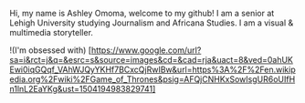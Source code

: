 Hi, my name is Ashley Omoma, welcome to my github! I am a senior at Lehigh University studying Journalism and Africana Studies. I am a visual & multimedia storyteller. 

!(I'm obsessed with) [https://www.google.com/url?sa=i&rct=j&q=&esrc=s&source=images&cd=&cad=rja&uact=8&ved=0ahUKEwi0iqGQqf_VAhWJQyYKHf7BCxcQjRwIBw&url=https%3A%2F%2Fen.wikipedia.org%2Fwiki%2FGame_of_Thrones&psig=AFQjCNHKxSowIsgUR6oUIfHn1lnL2EaYKg&ust=1504194983829741]
